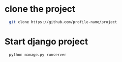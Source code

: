 # clone the project

```bash
  git clone https://github.com/profile-name/project
```

# Start django project

```bash
  python manage.py runserver
```
